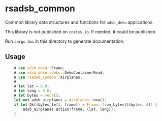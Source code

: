 # rsadsb_common

Common library data structures and functions for `adsb_deku` applications.

This library is not published on `crates.io`. If needed, it could be published.

Run `cargo doc` in this directory to generate documentation.

## Usage
```rust
    # use adsb_deku::Frame;
    # use adsb_deku::deku::DekuContainerRead;
    # use rsadsb_common::Airplanes;
    #
    # let lat = 0.0;
    # let long = 0.0;
    # let bytes = vec![];
    let mut adsb_airplanes = Airplanes::new();
    if let Ok((bytes_left, frame)) = Frame::from_bytes((&bytes, 0)) {
        adsb_airplanes.action(frame, (lat, long));
    }
```

